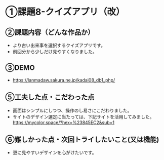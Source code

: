 # ①課題8-クイズアプリ（改）

## ②課題内容（どんな作品か）
- より古い出来事を選択するクイズアプリです。
- 前回分から少しだけ見やすくなりました。

## ③DEMO
- https://lanmadaw.sakura.ne.jp/kadai08_db1_php/

## ⑤工夫した点・こだわった点

- 画面はシンプルにしつつ、操作のし易さにこだわりました。
- サイトのデザイン選定に当たっては、下記サイトを活用してみました。
  https://mycolor.space/?hex=%23845EC2&sub=1

## ⑥難しかった点・次回トライしたいこと(又は機能)

- 更に見やすいデザインを心がけたいです。
